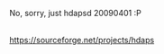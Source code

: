 <html><body><p>No, sorry, just hdapsd 20090401 :P<br>

<br>

<a href="https://sourceforge.net/projects/hdaps">https://sourceforge.net/projects/hdaps</a></p></body></html>